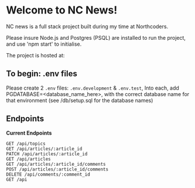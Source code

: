 # Welcome to NC News!

NC news is a full stack project built during my time at Northcoders.

Please insure Node.js and Postgres (PSQL) are installed to run the project, and use 'npm start' to initialise.

The project is hosted at:

## To begin: .env files
Please create 2 `.env` files:
`.env.development` &
`.env.test`, Into each, add PGDATABASE=<database_name_here>, with the correct database name for that environment (see /db/setup.sql for the database names)

## Endpoints

**Current Endpoints**

```http
GET /api/topics
GET /api/articles/:article_id
PATCH /api/articles/:article_id
GET /api/articles
GET /api/articles/:article_id/comments
POST /api/articles/:article_id/comments
DELETE /api/comments/:comment_id
GET /api
```
